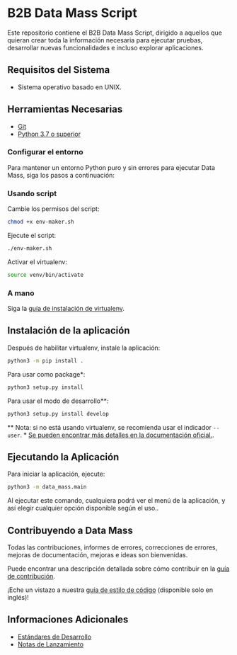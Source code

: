 # B2B Data Mass Script
Este repositorio contiene el B2B Data Mass Script, dirigido a aquellos que quieran crear toda la información necesaria para ejecutar pruebas, desarrollar nuevas funcionalidades e incluso explorar aplicaciones.

## Requisitos del Sistema
* Sistema operativo basado en UNIX.

## Herramientas Necesarias
*  [Git][GitDoc]
*  [Python 3.7 o superior][Python]

### Configurar el entorno
Para mantener un entorno Python puro y sin errores para ejecutar Data Mass, siga los pasos a continuación:

### Usando script
Cambie los permisos del script:
```bash
chmod +x env-maker.sh
```

Ejecute el script:
```bash
./env-maker.sh
```

Activar el virtualenv:
```bash
source venv/bin/activate
```

### A mano
Siga la [guía de instalación de virtualenv](doc/USER_GUIDE.md#using-virtualenv).

## Instalación de la aplicación
Después de habilitar virtualenv, instale la aplicación:
```sh
python3 -m pip install .
```

Para usar como package*:
```sh
python3 setup.py install
```

Para usar el modo de desarrollo**:
```sh
python3 setup.py install develop
```

\** Nota: si no está usando virtualenv, se recomienda usar el indicador `--user`.
\* [Se pueden encontrar más detalles en la documentación oficial.](https://setuptools.readthedocs.io/en/latest/userguide/development_mode.html).

## Ejecutando la Aplicación
Para iniciar la aplicación, ejecute:
```sh
python3 -m data_mass.main
```

Al ejecutar este comando, cualquiera podrá ver el menú de la aplicación, y así elegir cualquier opción disponible según el uso..

## Contribuyendo a Data Mass
Todas las contribuciones, informes de errores, correcciones de errores, mejoras de documentación, mejoras e ideas son bienvenidas.

Puede encontrar una descripción detallada sobre cómo contribuir en la [guía de contribución](USER_GUIDE.md#contributing-to-data-mass).

¡Eche un vistazo a nuestra [guía de estilo de código](doc/../C_STYLE_GUIDE.md) (disponible solo en inglés)!

## Informaciones Adicionales
*  [Estándares de Desarrollo][Standards]
*  [Notas de Lanzamiento][Release Notes]

[//]: #  (These are reference links used in the body of this note and get stripped out when the markdown processor does its job. There is no need to format nicely because it shouldn't be seen. Thanks SO - http://stackoverflow.com/questions/4823468/store-comments-in-markdown-syntax)

[GitDoc]: https://git-scm.com/doc
[Python]: https://www.python.org/downloads/
[Standards]: https://anheuserbuschinbev.sharepoint.com/sites/b2bengineering/architecture/SitePages/Data-Mass-Application.aspx
[Release Notes]: https://anheuserbuschinbev.sharepoint.com/:b:/s/b2bengineering/EaTlUWEzsp1EqdmKaqBclL4ByT6uvxDV1nF1erEOsD-stQ?e=QQyxU8

